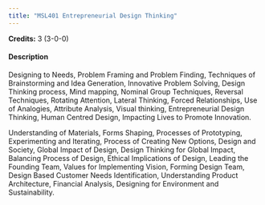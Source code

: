```yaml
---
title: "MSL401 Entrepreneurial Design Thinking"
---
```

**Credits:** 3 (3-0-0)

#### Description
Designing to Needs, Problem Framing and Problem Finding, Techniques of Brainstorming and Idea Generation, Innovative Problem Solving, Design Thinking process, Mind mapping, Nominal Group Techniques, Reversal Techniques, Rotating Attention, Lateral Thinking, Forced Relationships, Use of Analogies, Attribute Analysis, Visual thinking, Entrepreneurial Design Thinking, Human Centred Design, Impacting Lives to Promote Innovation.

Understanding of Materials, Forms Shaping, Processes of Prototyping, Experimenting and Iterating, Process of Creating New Options, Design and Society, Global Impact of Design, Design Thinking for Global Impact, Balancing Process of Design, Ethical Implications of Design, Leading the Founding Team, Values for Implementing Vision, Forming Design Team, Design Based Customer Needs Identification, Understanding Product Architecture, Financial Analysis, Designing for Environment and Sustainability.